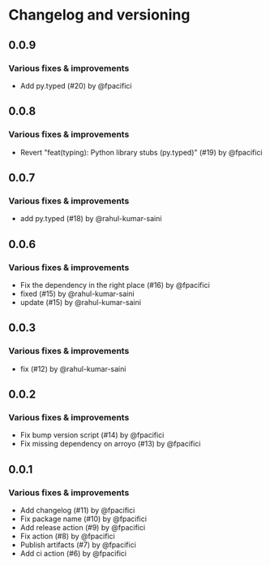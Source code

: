 # Changelog and versioning
## 0.0.9

### Various fixes & improvements

- Add py.typed (#20) by @fpacifici

## 0.0.8

### Various fixes & improvements

- Revert "feat(typing): Python library stubs (py.typed)" (#19) by @fpacifici

## 0.0.7

### Various fixes & improvements

- add py.typed (#18) by @rahul-kumar-saini

## 0.0.6

### Various fixes & improvements

- Fix the dependency in the right place (#16) by @fpacifici
- fixed (#15) by @rahul-kumar-saini
- update (#15) by @rahul-kumar-saini

## 0.0.3

### Various fixes & improvements

- fix (#12) by @rahul-kumar-saini

## 0.0.2

### Various fixes & improvements

- Fix bump version script (#14) by @fpacifici
- Fix missing dependency on arroyo (#13) by @fpacifici

## 0.0.1

### Various fixes & improvements

- Add changelog (#11) by @fpacifici
- Fix package name (#10) by @fpacifici
- Add release action (#9) by @fpacifici
- Fix action (#8) by @fpacifici
- Publish artifacts (#7) by @fpacifici
- Add ci action (#6) by @fpacifici

